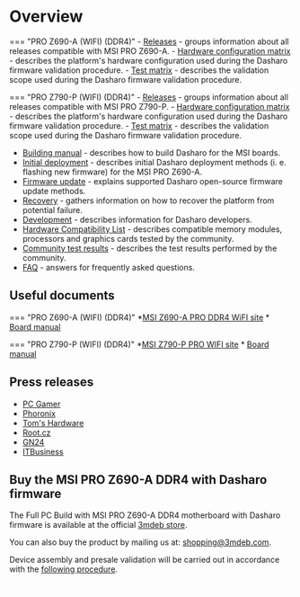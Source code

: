 # Overview

<!--

_**TBD**: this page should contain most important information about Dasharo OSF
support for MSI PRO Z690 including presentations, demos, external
resources, reviews etc. Currently it just points to subsecations of the
documentation._

-->

=== "PRO Z690-A (WIFI) (DDR4)"
    - [Releases](../../variants/msi_z690/releases.md) - groups information about
       all releases compatible with MSI PRO Z690-A.
    - [Hardware configuration matrix](../../variants/msi_z690/hardware-matrix.md)
        \- describes the platform's hardware configuration used during the
        Dasharo firmware validation procedure.
    - [Test matrix](../../variants/msi_z690/test-matrix.md) - describes the
       validation scope used during the Dasharo firmware validation procedure.

=== "PRO Z790-P (WIFI) (DDR4)"
    - [Releases](../../variants/msi_z790/releases.md) - groups information about
       all releases compatible with MSI PRO Z790-P.
    - [Hardware configuration matrix](../../variants/msi_z790/hardware-matrix.md)
        \- describes the platform's hardware configuration used during the
        Dasharo firmware validation procedure.
    - [Test matrix](../../variants/msi_z790/test-matrix.md) - describes the
       validation scope used during the Dasharo firmware validation procedure.

* [Building manual](building-manual.md) - describes how to build Dasharo for
    the MSI boards.
* [Initial deployment](initial-deployment.md) - describes initial Dasharo
    deployment methods (i. e. flashing new firmware) for the MSI PRO Z690-A.
* [Firmware update](firmware-update.md) - explains supported Dasharo
    open-source firmware update methods.
* [Recovery](recovery.md) - gathers information on how to recover the platform
    from potential failure.
* [Development](development.md) - describes information for Dasharo developers.
* [Hardware Compatibility List](hcl.md) - describes compatible memory modules,
    processors and graphics cards tested by the community.
* [Community test results](community-test-results.md) - describes the test
    results performed by the community.
* [FAQ](faq.md) - answers for frequently asked questions.

## Useful documents

=== "PRO Z690-A (WIFI) (DDR4)"
    *[MSI Z690-A PRO DDR4 WiFI site](https://www.msi.com/Motherboard/PRO-Z690-A-WIFI-DDR4)
    * [Board manual](https://download.msi.com/archive/mnu_exe/mb/PROZ690-AWIFIDDR4_PROZ690-ADDR4100x150.pdf)

=== "PRO Z790-P (WIFI) (DDR4)"
    *[MSI Z790-P PRO WIFI site](https://www.msi.com/Motherboard/PRO-Z790-P-WIFI)
    * [Board manual](https://download.msi.com/archive/mnu_exe/mb/PROZ790-P_PROZ790-PWIFI.pdf)

## Press releases

* [PC Gamer](https://www.pcgamer.com/coreboot-on-intel-motherboard/)
* [Phoronix](https://www.phoronix.com/scan.php?page=news_item&px=Coreboot-Start-ADL-MSI-Dasharo)
* [Tom's Hardware](https://www.tomshardware.com/news/msi-z690-a-pro-wifi-coreboot)
* [Root.cz](https://www.root.cz/zpravicky/port-coreboot-na-intel-alder-lake-z690-od-msi/)
* [GN24](https://game-news24.com/2022/04/13/open-source-coreboot-bios-is-ported-to-msi-z690-a-motherboard/)
* [ITBusiness](https://web.archive.org/web/20220413125518/https://itbusiness.com.ua/gamezone/113401-u-etogo-neubivaemogo-bios-s-otkrytym-ishodnym-kodom-ogromnyj-potenczial.html)

## Buy the MSI PRO Z690-A DDR4 with Dasharo firmware

The Full PC Build with MSI PRO Z690-A DDR4 motherboard with Dasharo firmware is
available at the official [3mdeb store](https://3mdeb.com/?s=msi&post_type=product&dgwt_wcas=1).

You can also buy the product by mailing us at:
[shopping@3mdeb.com](mailto:shopping@3mdeb.com).

Device assembly and presale validation will be carried out in accordance with
the [following procedure](../../transparent-validation/msi-z690/presale-assembly-and-validation.md).

<!--Empty pixel to avoid orphaned pages when overview is hidden-->
[![empty-pixel](../../images/empty_pixel.png)](../../variants/msi_z690/overview.md)
